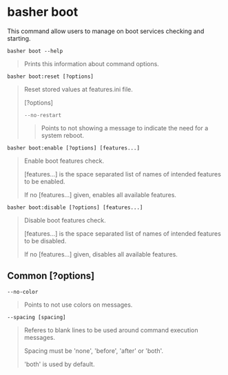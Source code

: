 # basher boot

This command allow users to manage on boot services checking and starting.

`basher boot --help`

> Prints this information about command options.

`basher boot:reset [?options]`

> Reset stored values at features.ini file.
>
> [?options]
>
> `--no-restart`
>
> > Points to not showing a message to indicate the need for a system reboot.

`basher boot:enable [?options] [features...]`

> Enable boot features check.
>
> [features...] is the space separated list of names of intended features to be enabled.
>
> If no [features...] given, enables all available features.

`basher boot:disable [?options] [features...]`

> Disable boot features check.
>
> [features...] is the space separated list of names of intended features to be disabled.
>
> If no [features...] given, disables all available features.

## Common [?options]

`--no-color`

> Points to not use colors on messages.

`--spacing [spacing]`

> Referes to blank lines to be used around command execution messages.
>
> Spacing must be 'none', 'before', 'after' or 'both'.
>
> 'both' is used by default.
